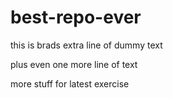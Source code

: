 # best-repo-ever
this is brads extra line of dummy text

plus even one more line of text

more stuff for latest exercise

